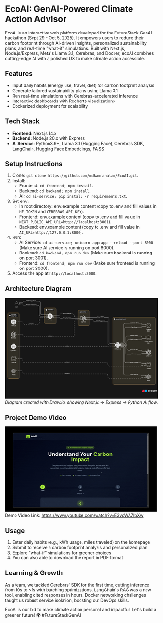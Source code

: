 # EcoAI: GenAI-Powered Climate Action Advisor
EcoAI is an interactive web platform developed for the FutureStack GenAI hackathon (Sept 29 - Oct 5, 2025). It empowers users to reduce their carbon footprint through AI-driven insights, personalized sustainability plans, and real-time "what-if" simulations. Built with Next.js, Node.js/Express, Meta's Llama 3.1, Cerebras, and Docker, ecoAI combines cutting-edge AI with a polished UX to make climate action accessible.

## Features
- Input daily habits (energy use, travel, diet) for carbon footprint analysis
- Generate tailored sustainability plans using Llama 3.1
- Run real-time simulations with Cerebras-accelerated inference
- Interactive dashboards with Recharts visualizations
- Dockerized deployment for scalability

## Tech Stack
- **Frontend:** Next.js 14.x
- **Backend:** Node.js 20.x with Express
- **AI Service:** Python3.9+, Llama 3.1 (Hugging Face), Cerebras SDK, LangChain, Hugging Face Embeddings, FAISS

## Setup Instructions
1. Clone: `git clone https://github.com/mdkamranalam/EcoAI.git`.
2. Install:
   - Frontend: `cd frontend; npm install`.
   - Backend: `cd backend; npm install`.
   - AI: `cd ai-service; pip install -r requirements.txt`.
3. Set env: 
   - In root directory: env.example content (copy to .env and fill values in `HF_TOKEN` and `CEREBRAS_API_KEY`).
   - Frontend: env.example content (copy to .env and fill value in `NEXT_PUBLIC_API_URL=http://localhost:3001`).
   - Backend: env.example content (copy to .env and fill value in `AI_URL=http://127.0.0.1:8000`).
4. Run:
   - AI Service: `cd ai-service; unicorn app:app --reload --port 8000` (Make sure AI service is running on port 8000).
   - Backend: `cd backend; npm run dev` (Make sure backend is running on port 3001).
   - Frontend: `cd frontend; npm run dev` (Make sure frontend is running on port 3000).
5. Access the app at `http://localhost:3000`.


## Architecture Diagram
![ecoAI Architecture](docs/ecoAI-architecture.png)  
_Diagram created with Draw.io, showing Next.js → Express → Python AI flow._

## Project Demo Video
![EcoAI Demo Video](docs/project_demo_video.gif)
Demo Video Link: https://www.youtube.com/watch?v=E3vcWA7IbXw

## Usage
1. Enter daily habits (e.g., kWh usage, miles traveled) on the homepage
2. Submit to receive a carbon footprint analysis and personalized plan
3. Explore "what-if" simulations for greener choices
4. You can also able to download the report in PDF format

## Learning & Growth
As a team, we tackled Cerebras' SDK for the first time, cutting inference from 10s to <1s with batching optimizations. LangChain's RAG was a new tool, enabling cited responses in hours. Docker networking challenges taught us robust service isolation, boosting our DevOps skills.

EcoAI is our bid to make climate action personal and impactful. Let's build a greener future! 🌍 #FutureStackGenAI
